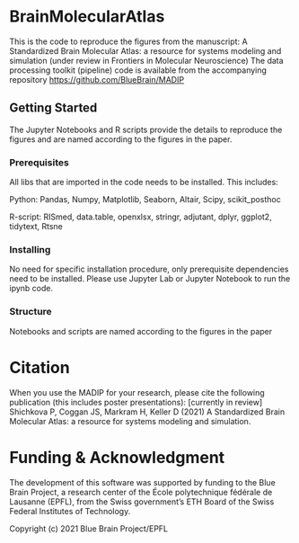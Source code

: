 # BrainMolecularAtlas

This is the code to reproduce the figures from the manuscript: A Standardized Brain Molecular Atlas: a resource for systems modeling and simulation (under review in Frontiers in Molecular Neuroscience)
The data processing toolkit (pipeline) code is available from the accompanying repository https://github.com/BlueBrain/MADIP 

## Getting Started

The Jupyter Notebooks and R scripts provide the details to reproduce the figures and are named according to the figures in the paper.

### Prerequisites

All libs that are imported in the code needs to be installed. This includes: 

Python: Pandas, Numpy, Matplotlib, Seaborn, Altair, Scipy, scikit\_posthoc 

R-script: RISmed, data.table, openxlsx, stringr, adjutant, dplyr, ggplot2, tidytext, Rtsne

### Installing

No need for specific installation procedure, only prerequisite dependencies need to be installed. Please use Jupyter Lab or Jupyter Notebook to run the ipynb code.

### Structure

Notebooks and scripts are named according to the figures in the paper

# Citation

When you use the MADIP for your research, please cite the following publication (this includes poster presentations):
[currently in review] Shichkova P, Coggan JS, Markram H, Keller D (2021) A Standardized Brain Molecular Atlas: a resource for systems modeling and simulation.


# Funding & Acknowledgment
 
The development of this software was supported by funding to the Blue Brain Project, a research center of the École polytechnique fédérale de Lausanne (EPFL), from the Swiss government’s ETH Board of the Swiss Federal Institutes of Technology.


Copyright (c) 2021 Blue Brain Project/EPFL

